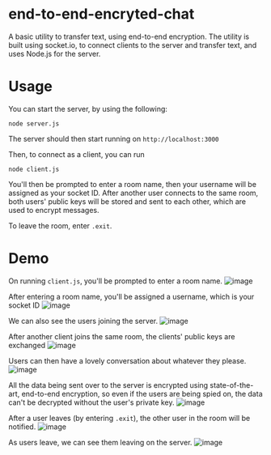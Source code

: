 # end-to-end-encryted-chat

A basic utility to transfer text, using end-to-end encryption.
The utility is built using socket.io, to connect clients to the server and transfer text, and uses Node.js for the server.

# Usage
You can start the server, by using the following:
```shell
node server.js
```
The server should then start running on `http://localhost:3000`

Then, to connect as a client, you can run
```shell    
node client.js
```

You'll then be prompted to enter a room name, then your username will be assigned as your socket ID. 
After another user connects to the same room, both users' public keys will be stored and sent to each other, which are used to
encrypt messages. 

To leave the room, enter `.exit`.

# Demo
On running `client.js`, you'll be prompted to enter a room name.
![image](https://github.com/johnmanjohnston/socket-room-chat/assets/97091148/1488d505-d320-430c-a094-afb3e3668065)

After entering a room name, you'll be assigned a username, which is your socket ID
![image](https://github.com/johnmanjohnston/socket-room-chat/assets/97091148/eb91ea9a-381b-43f9-900b-61008cbceb04)

We can also see the users joining the server.
![image](https://github.com/johnmanjohnston/socket-room-chat/assets/97091148/298a4946-225a-4fda-8c84-6bb276d890d0)

After another client joins the same room, the clients' public keys are exchanged
![image](https://github.com/johnmanjohnston/socket-room-chat/assets/97091148/40479b70-bec1-4c67-b385-b1b3b1e71d83)

Users can then have a lovely conversation about whatever they please.
![image](https://github.com/johnmanjohnston/socket-room-chat/assets/97091148/072a2ffb-f682-4743-8d21-bf9385ea3815)

All the data being sent over to the server is encrypted using state-of-the-art, end-to-end encryption, so even if the users are being spied on, the data can't be decrypted without the user's private key.
![image](https://github.com/johnmanjohnston/socket-room-chat/assets/97091148/0af6f423-7380-4fd4-889b-fa48333cbc19)

After a user leaves (by entering `.exit`), the other user in the room will be notified.
![image](https://github.com/johnmanjohnston/socket-room-chat/assets/97091148/83d4efee-e8f6-4aaa-bd3b-297eef28b946)

As users leave, we can see them leaving on the server.
![image](https://github.com/johnmanjohnston/socket-room-chat/assets/97091148/89250b16-7d07-42bf-a1a8-7f7c923684d2)

